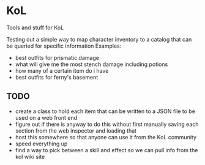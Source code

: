 # KoL
Tools and stuff for KoL

Testing out a simple way to map character inventory to a catalog that can be queried for specific information
Examples:
  - best outfits for prismatic damage
  - what will give me the most stench damage including potions
  - how many of a certain item do i have
  - best outfits for ferny's basement

## TODO
- create a class to hold each item that can be written to a JSON file to be used on a web front end
- figure out if there is anyway to do this without first manually saving each section from the web inspector and loading that
- host this somewhere so that anyone can use it from the KoL community
- speed everything up
- find a way to pick between a skill and effect so we can pull info from the kol wiki site
